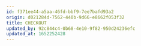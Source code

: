 ```yaml
---
id: f371ee44-a5aa-46fd-bbf9-7ee7bafd93a2
origin: d021284d-7562-440b-9d66-e8662f053f32
title: CHECKOUT
updated_by: 92c844c4-0b68-4e10-9f82-950d24236efc
updated_at: 1652252428
---
```

